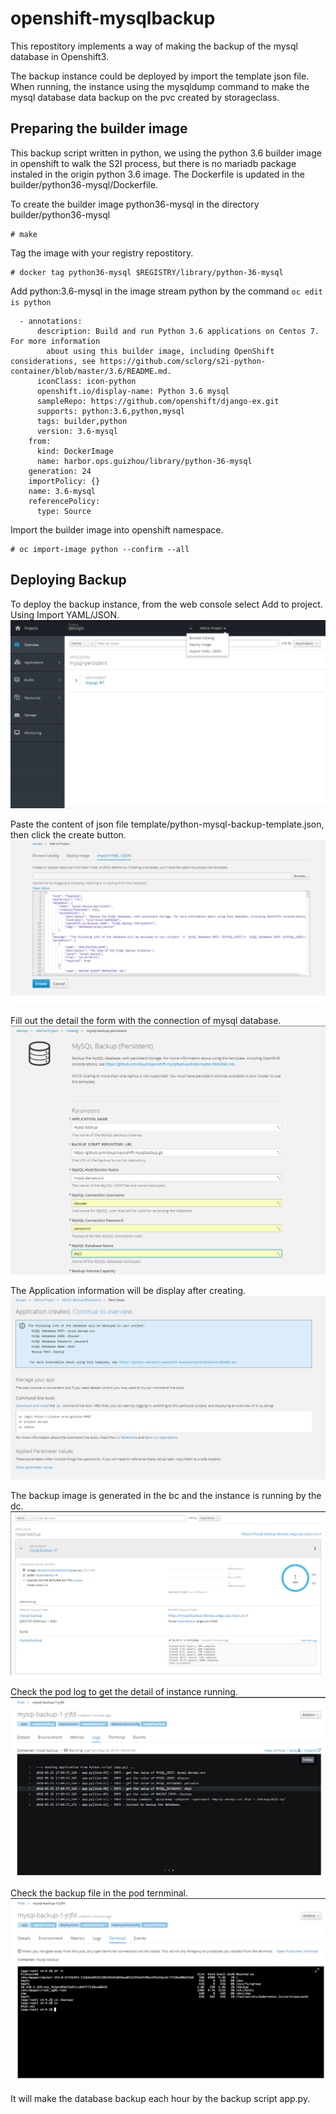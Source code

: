 # openshift-mysqlbackup

This repostitory implements a way of making the backup of the mysql database in Openshift3.

The backup instance could be deployed by import the template json file. When running, the instance using the mysqldump command to make the mysql database data backup on the pvc created by storageclass.

## Preparing the builder image

This backup script written in python, we using the python 3.6 builder image in openshift to walk the S2I process, but there is no mariadb package instaled in the origin python 3.6 image. The Dockerfile is updated in the builder/python36-mysql/Dockerfile.

To create the builder image python36-mysql in the directory builder/python36-mysql
```
# make
```
Tag the image with your registry repostitory.
```
# docker tag python36-mysql $REGISTRY/library/python-36-mysql
```
Add python:3.6-mysql in the image stream python by the command ```oc edit is python```
```
  - annotations:
      description: Build and run Python 3.6 applications on Centos 7. For more information
        about using this builder image, including OpenShift considerations, see https://github.com/sclorg/s2i-python-container/blob/master/3.6/README.md.
      iconClass: icon-python
      openshift.io/display-name: Python 3.6 mysql
      sampleRepo: https://github.com/openshift/django-ex.git
      supports: python:3.6,python,mysql
      tags: builder,python
      version: 3.6-mysql
    from:
      kind: DockerImage
      name: harbor.ops.guizhou/library/python-36-mysql
    generation: 24
    importPolicy: {}
    name: 3.6-mysql
    referencePolicy:
      type: Source
```
Import the builder image into openshift namespace.
```
# oc import-image python --confirm --all
```

## Deploying Backup

To deploy the backup instance, from the web console select Add to project. Using Import YAML/JSON. 
![add project](screenshots/001-addtoproject.png)

Paste the content of json file template/python-mysql-backup-template.json, then click the create button.
![import json](screenshots/002-importjson.png)

Fill out the detail the form with the connection of mysql database.
![create](screenshots/003-createbackup.png)

The Application information will be display after creating.
![create done](screenshots/004-createdone.png)

The backup image is generated in the bc and the instance is running by the dc.
![backup running](screenshots/005-backup_running.png)

Check the pod log to get the detail of instance running.
![backup log](screenshots/006-backuplog.png)

Check the backup file in the pod ternminal.
![ternminal](screenshots/007-ternminal.png)

It will make the database backup each hour by the backup script app.py.
